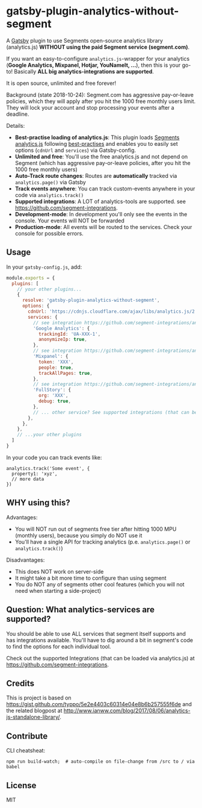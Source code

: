 # gatsby-plugin-analytics-without-segment

A [Gatsby](https://www.gatsbyjs.org) plugin to use Segments open-source analytics library (analytics.js) **WITHOUT using the paid Segment service (segment.com)**.

If you want an easy-to-configure `analytics.js`-wrapper for your analytics (**Google Analytics, Mixpanel, Hotjar, YouNameIt, ...**), then this is your go-to! Basically **ALL big analytics-integrations are supported**.

It is open source, unlimited and free forever!

Background (state 2018-10-24): Segment.com has aggressive pay-or-leave policies, which they will apply after you hit the 1000 free monthly users limit. They will lock your account and stop processing your events after a deadline.

Details:
 * **Best-practise loading of analytics.js**: This plugin loads [Segments analytics.js](https://github.com/segmentio/analytics.js) following [best-practises](http://www.ianww.com/blog/2017/08/06/analytics-js-standalone-library/) and enables you to easily set options (`cdnUrl` and `services`) via Gatsby-config.
 * **Unlimited and free**: You'll use the free analytics.js and not depend on Segment (which has aggressive pay-or-leave policies, after you hit the 1000 free monthly users)
 * **Auto-Track route changes**: Routes are **automatically** tracked via `analytics.page()` via Gatsby
 * **Track events anywhere**: You can track custom-events anywhere in your code via `analytics.track()`
 * **Supported integrations**: A LOT of analytics-tools are supported. see https://github.com/segment-integrations.
 * **Development-mode**: In development you'll only see the events in the console. Your events will NOT be forwarded
 * **Production-mode**: All events will be routed to the services. Check your console for possible errors.

## Usage

In your `gatsby-config.js`, add:

```js
module.exports = {
  plugins: [
    // your other plugins...
    {
      resolve: 'gatsby-plugin-analytics-without-segment',
      options: {
        cdnUrl: 'https://cdnjs.cloudflare.com/ajax/libs/analytics.js/2.9.1/analytics.min.js',  // host yourself or use cdnjs (https://cdnjs.com/libraries/analytics.js)
        services: {
          // see integration https://github.com/segment-integrations/analytics.js-integration-google-analytics/blob/master/lib/index.js
          'Google Analytics': {
            trackingId: 'UA-XXX-1',
            anonymizeIp: true,
          },
          // see integration https://github.com/segment-integrations/analytics.js-integration-mixpanel/blob/master/lib/index.js
          'Mixpanel': {
            token: 'XXX',
            people: true,
            trackAllPages: true,
          },
          // see integration https://github.com/segment-integrations/analytics.js-integration-fullstory/blob/master/lib/index.js
          'FullStory': {
            org: 'XXX',
            debug: true,
          },
          // ... other service? See supported integrations (that can be loaded via analytics.js) at https://github.com/segment-integrations.
        },
      },
    },
    // ...your other plugins
  ]
}
```

In your code you can track events like:

```
analytics.track('Some event', {
  property1: 'xyz',
  // more data
})
```

## WHY using this?

Advantages:
 * You will NOT run out of segments free tier after hitting 1000 MPU (monthly users), because you simply do NOT use it
 * You'll have a single API for tracking analytics (p.e. `analytics.page()` or `analytics.track()`)

Disadvantages:
 * This does NOT work on server-side
 * It might take a bit more time to configure than using segment
 * You do NOT any of segments other cool features (which you will not need when starting a side-project)

## Question: What analytics-services are supported?
You should be able to use ALL services that segment itself supports and has integrations available. You'll have to dig around a bit in segment's code to find the options for each individual tool.

Check out the supported Integrations (that can be loaded via analytics.js) at https://github.com/segment-integrations.

## Credits

This is project is based on https://gist.github.com/typpo/5e2e4403c60314e04e8b6b257555f6de
 and the related blogpost at http://www.ianww.com/blog/2017/08/06/analytics-js-standalone-library/.

## Contribute

CLI cheatsheat:

```
npm run build-watch;  # auto-compile on file-change from /src to / via babel
```

## License

MIT

